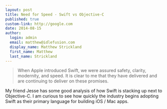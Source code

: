 ```yaml
--- 
layout: post
title: Need for Speed - Swift vs Objective-C
published: true
custom-link: http://google.com
date: 2014-08-15
author:
  login: admin
  email: matthew@idlefusion.com
  display_name: Matthew Strickland
  first_name: Matthew
  last_name: Strickland
---
```

> When Apple introduced Swift, we were assured safety, clarity, modernity, and speed. It is clear to me that they have delivered and are continuing to deliver on these promises.

My friend Jesse has some good analysis of how Swift is stacking up next to Objective-C.  I am curious to see how quickly the industry begins adopting Swift as their primary language for building iOS / Mac apps.
